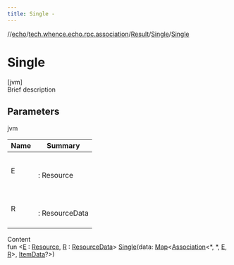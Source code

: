 ```yaml
---
title: Single -
---
```

//[echo](../../../index.md)/[tech.whence.echo.rpc.association](../../index.md)/[Result](../index.md)/[Single](index.md)/[Single](-single.md)



# Single  
[jvm]  
Brief description  


## Parameters  
  
jvm  
  
|  Name|  Summary| 
|---|---|
| E| <br><br>: Resource<br><br>
| R| <br><br>: ResourceData<br><br>
  
  
Content  
fun <[E](index.md) : [Resource](../../../tech.whence.echo.rpc.sample.resource/-resource/index.md), [R](index.md) : [ResourceData](../../../tech.whence.echo.rpc.sample.resource/-resource-data/index.md)> [Single](-single.md)(data: [Map](https://kotlinlang.org/api/latest/jvm/stdlib/kotlin.collections/-map/index.html)<[Association](../../-association/index.md)<*, *, [E](index.md), [R](index.md)>, [ItemData](../../../tech.whence.echo.rpc.sample.item/-item-data/index.md)?>)  



